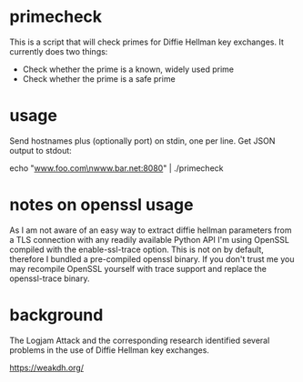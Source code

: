 primecheck
==========

This is a script that will check primes for Diffie Hellman key exchanges.
It currently does two things:
* Check whether the prime is a known, widely used prime
* Check whether the prime is a safe prime

usage
=====

Send hostnames plus (optionally port) on stdin, one per line. Get JSON output
to stdout:

echo "www.foo.com\nwww.bar.net:8080" | ./primecheck

notes on openssl usage
======================

As I am not aware of an easy way to extract diffie hellman parameters from a TLS
connection with any readily available Python API I'm using OpenSSL compiled with
the enable-ssl-trace option. This is not on by default, therefore I bundled a
pre-compiled openssl binary. If you don't trust me you may recompile OpenSSL
yourself with trace support and replace the openssl-trace binary.

background
==========

The Logjam Attack and the corresponding research identified several problems in the use of
Diffie Hellman key exchanges.

https://weakdh.org/
